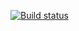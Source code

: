 [![Build status](https://ci.appveyor.com/api/projects/status/wou3tuoutha4653b?svg=true)](https://ci.appveyor.com/project/Zicio/clean-functions)
